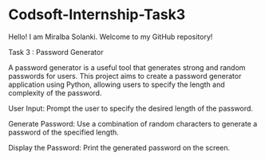 # Codsoft-Internship-Task3
Hello! I am Miralba Solanki. Welcome to my GitHub repository! 

Task 3 : Password Generator 

A password generator is a useful tool that generates strong and
random passwords for users. This project aims to create a
password generator application using Python, allowing users to
specify the length and complexity of the password.

User Input: Prompt the user to specify the desired length of the password.

Generate Password: Use a combination of random characters to generate a password of the specified length.

Display the Password: Print the generated password on the screen.
